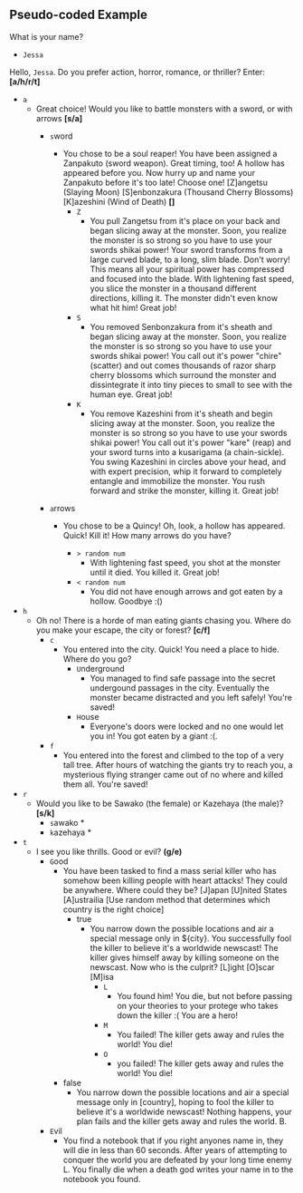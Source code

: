 ## Pseudo-coded Example

What is your name?
* `Jessa`

Hello, `Jessa`. Do you prefer action, horror, romance, or thriller? Enter: **[a/h/r/t]**
* `a`
    * Great choice! Would you like to battle monsters with a sword, or with arrows **[s/a]**
        * `s`word
            * You chose to be a soul reaper! You have been assigned a Zanpakuto (sword weapon). Great timing, too! A hollow has appeared before you. Now hurry up and name your Zanpakuto before it's too late! Choose one!
            [Z]angetsu (Slaying Moon)
            [S]enbonzakura (Thousand Cherry Blossoms)
            [K]azeshini (Wind of Death) **[]**
                * `Z`
                    * You pull Zangetsu from it's place on your back and began slicing away at the monster. Soon, you realize the monster is so strong so you have to use your swords shikai power! Your sword transforms from a large curved blade, to a long, slim blade. Don't worry! This means all your spiritual power has compressed and focused into the blade. With lightening fast speed, you slice the monster in a thousand different directions, killing it. The monster didn't even know what hit him! Great job!
                * `S`
                    * You removed Senbonzakura from it's sheath and began slicing away at the monster. Soon, you realize the monster is so strong so you have to use your swords shikai power! You call out it's power "chire" (scatter) and out comes thousands of razor sharp cherry blossoms which surround the monster and dissintegrate it into tiny pieces to small to see with the human eye. Great job!
                * `K`
                    * You remove Kazeshini from it's sheath and begin slicing away at the monster. Soon, you realize the monster is so strong so you have to use your swords shikai power! You call out it's power "kare" (reap) and your sword turns into a kusarigama (a chain-sickle). You swing Kazeshini in circles above your head, and with expert precision, whip it forward to completely entangle and immobilize the monster. You rush forward and strike the monster, killing it. Great job!

        * `a`rrows
            * You chose to be a Quincy! Oh, look, a hollow has appeared. Quick! Kill it! How many arrows do you have?

                * `> random num`
                    * With lightening fast speed, you shot at the monster until it died. You killed it. Great job!
                * `< random num`
                    * You did not have enough arrows and got eaten by a hollow. Goodbye :()
* `h`
    * Oh no! There is a horde of man eating giants chasing you. Where do you make your escape, the city or forest? **[c/f]**
        * `c`
            * You entered into the city. Quick! You need a place to hide. Where do you go?
              * `U`nderground
                * You managed to find safe passage into the secret undergound passages in the city. Eventually the monster became distracted and you left safely! You're saved!
              * `H`ouse
                * Everyone's doors were locked and no one would let you in! You got eaten by a giant :(.
        * `f`
            * You entered into the forest and climbed to the top of a very tall tree. After hours of watching the giants try to reach you, a mysterious flying stranger came out of no where and killed them all. You're saved!
* `r`
    * Would you like to be Sawako (the female) or Kazehaya (the male)? **[s/k]**
        * `s`awako
            *
        * `k`azehaya
            *
* `t`
    * I see you like thrills. Good or evil? **(g/e)**
        * `G`ood
            * You have been tasked to find a mass serial killer who has somehow been killing people with heart attacks! They could be anywhere. Where could they be?
            [J]apan
            [U]nited States
            [A]ustrailia
            [Use random method that determines which country is the right choice]
              * true
                * You narrow down the possible locations and air a special message only in ${city}. You successfully fool the killer to believe it's a worldwide newscast! The killer gives himself away by killing someone on the newscast. Now who is the culprit?
                [L]ight
                [O]scar
                [M]isa
                  * `L`
                    * You found him! You die, but not before passing on your theories to your protege who takes down the killer :( You are a hero!
                  * `M`
                    * You failed! The killer gets away and rules the world! You die!
                  * `O`
                    * you failed! The killer gets away and rules the world! You die!
             * false
               * You narrow down the possible locations and air a special message only in [country], hoping to fool the killer to believe it's a worldwide newscast! Nothing happens, your plan fails and the killer gets away and rules the world.
            B.
        * `E`vil
            * You find a notebook that if you right anyones name in, they will die in less than 60 seconds. After years of attempting to conquer the world you are defeated by your long time enemy L. You finally die when a death god writes your name in to the notebook you found.
